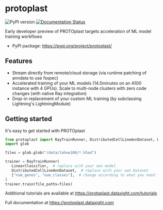 # protoplast

![PyPI version](https://img.shields.io/pypi/v/protoplast.svg)
[![Documentation Status](https://readthedocs.org/projects/protoplast/badge/?version=latest)](https://protoplast.readthedocs.io/en/latest/?version=latest)

Early developer preview of PROTOplast targets acceleration of ML model training workflows

-   PyPI package: https://pypi.org/project/protoplast/

## Features

* Stream directly from remote/cloud storage (via runtime patching of anndata to use fsspec)
* Accelerated training of your ML models (14.5minutes on an A100 instance with 4 GPUs). Scale to multi-node clusters with zero code changes (with native Ray integration)
* Drop-in replacement of your custom ML training (by subclassing Lightning's LightningModule)


## Getting started

It's easy to get started with PROTOplast

```python
from protoplast import RayTrainRunner, DistributedCellLineAnnDataset, LinearClassifier
import glob

files = glob.glob("/data/tahoe100/*.h5ad")

trainer = RayTrainRunner(
   LinearClassifier,  # replace with your own model
   DistributedCellLineAnnDataset,  # replace with your own Dataset
   ["num_genes", "num_classes"],  # change according to what you need for your model
)
trainer.train(file_paths=files)
```

Additional tutorials are available at https://protoplast.dataxight.com/tutorials

Full documentation at https://protoplast.dataxight.com
